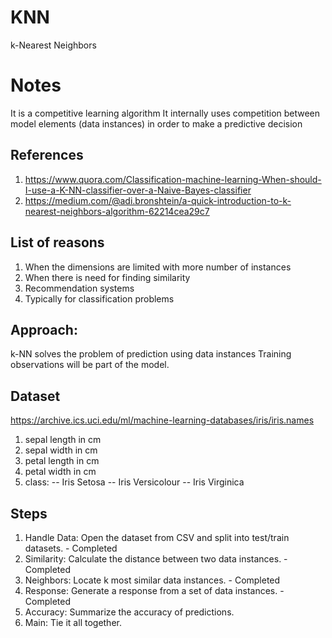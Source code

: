 # KNN
k-Nearest Neighbors

# Notes
It is a competitive learning algorithm
It internally uses competition between model elements (data instances) in order to make a predictive decision

## References
1. https://www.quora.com/Classification-machine-learning-When-should-I-use-a-K-NN-classifier-over-a-Naive-Bayes-classifier
2. https://medium.com/@adi.bronshtein/a-quick-introduction-to-k-nearest-neighbors-algorithm-62214cea29c7

## List of reasons
1. When the dimensions are limited with more number of instances
2. When there is need for finding similarity
3. Recommendation systems
4. Typically for classification problems


## Approach:
k-NN solves the problem of prediction using data instances
Training observations will be part of the model.

## Dataset
https://archive.ics.uci.edu/ml/machine-learning-databases/iris/iris.names
1. sepal length in cm
2. sepal width in cm
3. petal length in cm
4. petal width in cm
5. class: 
    -- Iris Setosa
    -- Iris Versicolour
    -- Iris Virginica

## Steps
1. Handle Data: Open the dataset from CSV and split into test/train datasets. - Completed
2. Similarity: Calculate the distance between two data instances. - Completed
3. Neighbors: Locate k most similar data instances. - Completed 
4. Response: Generate a response from a set of data instances. - Completed
5. Accuracy: Summarize the accuracy of predictions.
6. Main: Tie it all together.
